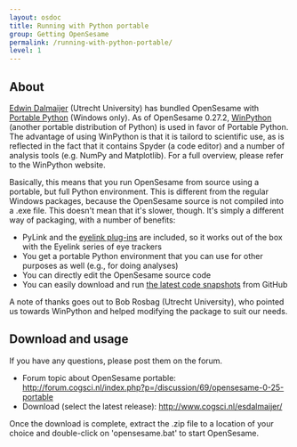 ```yaml
---
layout: osdoc
title: Running with Python portable
group: Getting OpenSesame
permalink: /running-with-python-portable/
level: 1
---
```


About
-----

[Edwin Dalmaijer][edwin] (Utrecht University) has bundled OpenSesame with [Portable Python][portable-python] (Windows only). As of OpenSesame 0.27.2, [WinPython][winpython] (another portable distribution of Python) is used in favor of Portable Python. The advantage of using WinPython is that it is tailord to scientific use, as is reflected in the fact that it contains Spyder (a code editor) and a number of analysis tools (e.g. NumPy and Matplotlib). For a full overview, please refer to the WinPython website.

Basically, this means that you run OpenSesame from source using a portable, but full Python environment. This is different from the regular Windows packages, because the OpenSesame source is not compiled into a .exe file. This doesn't mean that it's slower, though. It's simply a different way of packaging, with a number of benefits:

- PyLink and the [eyelink plug-ins][eyelink] are included, so it works out of the box with the Eyelink series of eye trackers
- You get a portable Python environment that you can use for other purposes as well (e.g., for doing analyses)
- You can directly edit the OpenSesame source code
- You can easily download and run [the latest code snapshots][latest-code] from GitHub

A note of thanks goes out to Bob Rosbag (Utrecht University), who pointed us towards WinPython and helped modifying the package to suit our needs.

Download and usage
------------------

If you have any questions, please post them on the forum.

- Forum topic about OpenSesame portable: <http://forum.cogsci.nl/index.php?p=/discussion/69/opensesame-0-25-portable>
- Download (select the latest release): <http://www.cogsci.nl/esdalmaijer/>

Once the download is complete, extract the .zip file to a location of your choice and double-click on 'opensesame.bat' to start OpenSesame.

[edwin]: http://staff.fss.uu.nl/esdalmaijer
[portable-python]: http://www.portablepython.com/
[winpython]: http://code.google.com/p/winpython/
[eyelink]: /devices/eyelink
[questionnaire]: /plug-ins/questionnaire-plug-ins
[latest-code]: /getting-opensesame/development-snapshots